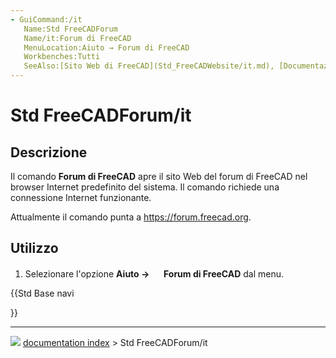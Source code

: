 ```yaml
---
- GuiCommand:/it
   Name:Std FreeCADForum
   Name/it:Forum di FreeCAD
   MenuLocation:Aiuto → Forum di FreeCAD
   Workbenches:Tutti
   SeeAlso:[Sito Web di FreeCAD](Std_FreeCADWebsite/it.md), [Documentazione utenti](Std_FreeCADUserHub/it.md), [Documentazione di scripting Python](Std_FreeCADPowerUserHub/it.md), [FAQ su FreeCAD](Std_FreeCADFAQ/it.md)
---
```


# Std FreeCADForum/it



## Descrizione

Il comando **Forum di FreeCAD** apre il sito Web del forum di FreeCAD nel browser Internet predefinito del sistema. Il comando richiede una connessione Internet funzionante.

Attualmente il comando punta a [<https://forum.freecad.org>](https://forum.freecad.org).



## Utilizzo

1.  Selezionare l\'opzione **Aiuto → <img src="images/Std_FreeCADForum.svg" width=16px> Forum di FreeCAD** dal menu.





{{Std Base navi

}}



---
![](images/Right_arrow.png) [documentation index](../README.md) > Std FreeCADForum/it
